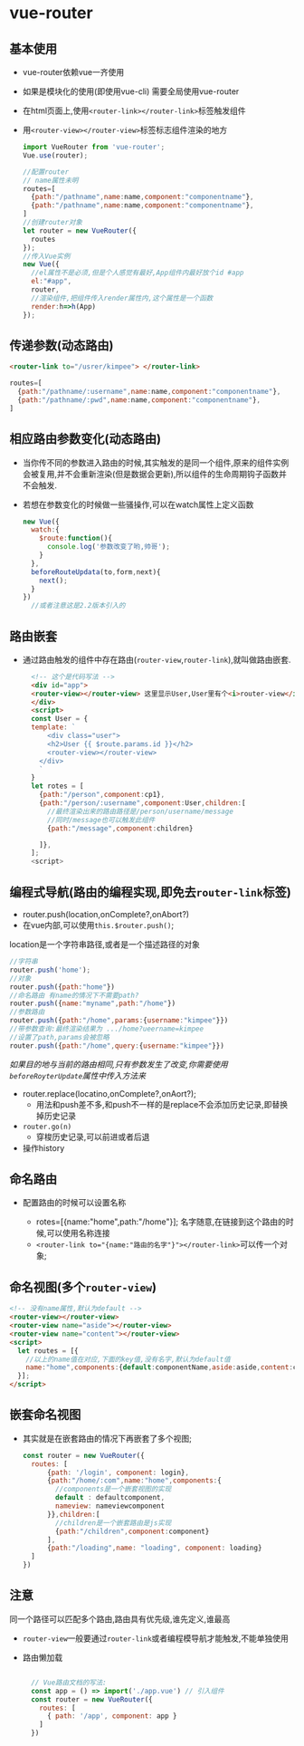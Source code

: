 # vue-router

## 基本使用

- vue-router依赖vue一齐使用
- 如果是模块化的使用(即使用vue-cli) 需要全局使用vue-router
- 在html页面上,使用`<router-link></router-link>`标签触发组件
- 用`<router-view></router-view>`标签标志组件渲染的地方

  ```js
  import VueRouter from 'vue-router';
  Vue.use(router);

  //配置router
  // name属性未明
  routes=[
    {path:"/pathname",name:name,component:"componentname"},
    {path:"/pathname",name:name,component:"componentname"},
  ]
  //创建router对象
  let router = new VueRouter({
    routes
  });
  //传入Vue实例
  new Vue({
    //el属性不是必须,但是个人感觉有最好,App组件内最好放个id #app
    el:"#app",
    router,
    //渲染组件,把组件传入render属性内,这个属性是一个函数
    render:h=>h(App)
  });
  ```

## 传递参数(动态路由)

  ```html
  <router-link to="/usrer/kimpee"> </router-link>
  ```

  ```js
  routes=[
    {path:"/pathname/:username",name:name,component:"componentname"},
    {path:"/pathname/:pwd",name:name,component:"componentname"},
  ]
  ```

## 相应路由参数变化(动态路由)

- 当你传不同的参数进入路由的时候,其实触发的是同一个组件,原来的组件实例会被复用,并不会重新渲染(但是数据会更新),所以组件的生命周期钩子函数并不会触发.
- 若想在参数变化的时候做一些骚操作,可以在watch属性上定义函数

  ```js
  new Vue({
    watch:{
      $route:function(){
        console.log('参数改变了哟,帅哥');
      }
    },
    beforeRouteUpdata(to,form,next){
      next();
    }
  })
    //或者注意这是2.2版本引入的
  ```

## 路由嵌套

- 通过路由触发的组件中存在路由(`router-view`,`router-link`),就叫做路由嵌套.
    ```html
      <!-- 这个是代码写法 -->
      <div id="app">
      <router-view></router-view> 这里显示User,User里有个<i>router-view</i>去显示其他路由触发的组件.
      </div>
      <script>
      const User = {
      template: `
          <div class="user">
          <h2>User {{ $route.params.id }}</h2>
          <router-view></router-view>
        </div>
        `
      }
      let rotes = [
        {path:"/person",component:cp1},
        {path:"/person/:username",component:User,children:[
          //最终渲染出来的路由路径是/person/username/message
          //同时/message也可以触发此组件
          {path:"/message",component:children}

        ]},
      ];
      <script>
    ```

## 编程式导航(路由的编程实现,即免去`router-link`标签)

- router.push(location,onComplete?,onAbort?)
- 在vue内部,可以使用`this.$router.push()`;

location是一个字符串路径,或者是一个描述路径的对象

  ```js
  //字符串
  router.push('home');
  //对象
  router.push({path:"home"})
  //命名路由 有name的情况下不需要path?
  router.push({name:"myname",path:"/home"})
  //参数路由
  router.push({path:"/home",params:{username:"kimpee"}})
  //带参数查询:最终渲染结果为 .../home?ueername=kimpee
  //设置了path,params会被忽略
  router.push({path:"/home",query:{username:"kimpee"}})
  ```

  *如果目的地与当前的路由相同,只有参数发生了改变,你需要使用`beforeRoyterUpdate`属性中传入方法来*

- router.replace(locatino,onComplete?,onAort?);
  - 用法和push差不多,和push不一样的是replace不会添加历史记录,即替换掉历史记录
- `router.go(n)`
  - 穿梭历史记录,可以前进或者后退
- 操作history

## 命名路由

- 配置路由的时候可以设置名称

  - rotes=[{name:"home",path:"/home"}]; 名字随意,在链接到这个路由的时候,可以使用名称连接
  - `<router-link to="{name:"路由的名字"}"></router-link>`可以传一个对象;

## 命名视图(多个`router-view`)

  ```html
  <!-- 没有name属性,默认为default -->
  <router-view></router-view>
  <router-view name="aside"></router-view>
  <router-view name="content"></router-view>
  <script>
    let routes = [{
      //以上的name值在对应,下面的key值,没有名字,默认为default值
      name:"home",components:{default:componentName,aside:aside,content:content}
    }];
  </script>
  ```

## 嵌套命名视图

- 其实就是在嵌套路由的情况下再嵌套了多个视图;

  ```js
  const router = new VueRouter({
    routes: [
        {path: '/login', component: login},
        {path:"/home/:com",name:"home",components:{
          //components是一个嵌套视图的实现
          default : defaultcomponent,
          nameview: nameviewcomponent
        }},children:[
          //children是一个嵌套路由是js实现
          {path:"/children",component:component}
        ],
        {path:"/loading",name: "loading", component: loading}
    ]
  })
    ```

## 注意

  同一个路径可以匹配多个路由,路由具有优先级,谁先定义,谁最高

- `router-view`一般要通过`router-link`或者编程模导航才能触发,不能单独使用

- 路由懒加载

  ```javascript

    // Vue路由文档的写法:
    const app = () => import('./app.vue') // 引入组件
    const router = new VueRouter({
      routes: [
        { path: '/app', component: app }
      ]
    })
    ```